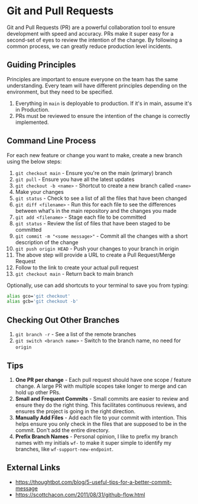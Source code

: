 # Git and Pull Requests

Git and Pull Requests (PR) are a powerful collaboration tool to ensure development with speed and accuracy. PRs make it super easy for a second-set of eyes to review the intention of the change. By following a common process, we can greatly reduce production level incidents.

## Guiding Principles

Principles are important to ensure everyone on the team has the same understanding. Every team will have different principles depending on the environment, but they need to be specified.

1. Everything in `main` is deployable to production. If it's in main, assume it's in Production.
1. PRs must be reviewed to ensure the intention of the change is correctly implemented.

## Command Line Process

For each new feature or change you want to make, create a new branch using the below steps:

1. `git checkout main` - Ensure you're on the main (primary) branch
1. `git pull` - Ensure you have all the latest updates
1. `git checkout -b <name>` - Shortcut to create a new branch called `<name>`
1. Make your changes
1. `git status` - Check to see a list of all the files that have been changed
1. `git diff <filename>` - Run this for each file to see the differences between what's in the main repository and the changes you made
1. `git add <filename>` - Stage each file to be committed
1. `git status` - Review the list of files that have been staged to be committed
1. `git commit -m "<some message>"` - Commit all the changes with a short description of the change
1. `git push origin HEAD` - Push your changes to your branch in origin
1. The above step will provide a URL to create a Pull Request/Merge Request
1. Follow to the link to create your actual pull request
1. `git checkout main` - Return back to main branch

Optionally, use can add shortcuts to your terminal to save you from typing:

```sh
alias gco='git checkout'
alias gcb='git checkout -b'
```

## Checking Out Other Branches

1. `git branch -r` - See a list of the remote branches
1. `git switch <branch name>` - Switch to the branch name, no need for `origin`

## Tips

1. **One PR per change** - Each pull request should have one scope / feature change. A large PR with multiple scopes take longer to merge and can hold up other PRs.
1. **Small and Frequent Commits** - Small commits are easier to review and ensure they do the right thing. This facilitates continuous reviews, and ensures the project is going in the right direction.
1. **Manually Add Files** - Add each file to your commit with intention. This helps ensure you only check in the files that are supposed to be in the commit. Don't add the entire directory.
1. **Prefix Branch Names** - Personal opinion, I like to prefix my branch names with my initials `wf-` to make it super simple to identify my branches, like `wf-support-new-endpoint`.

## External Links

- https://thoughtbot.com/blog/5-useful-tips-for-a-better-commit-message
- https://scottchacon.com/2011/08/31/github-flow.html
